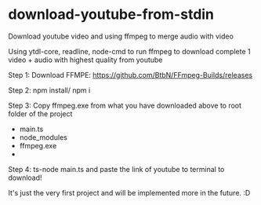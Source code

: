 # download-youtube-from-stdin
Download youtube video and using ffmpeg to merge audio with video

Using ytdl-core, readline, node-cmd to run ffmpeg to download complete 1 video + audio with highest quality from youtube

Step 1: Download FFMPE: https://github.com/BtbN/FFmpeg-Builds/releases

Step 2: npm install/ npm i

Step 3: Copy ffmpeg.exe from what you have downloaded above to root folder of the project
  - main.ts
  - node_modules
  - ffmpeg.exe
  - 
Step 4: ts-node main.ts and paste the link of youtube to terminal to download!

It's just the very first project and will be implemented more in the future. :D
